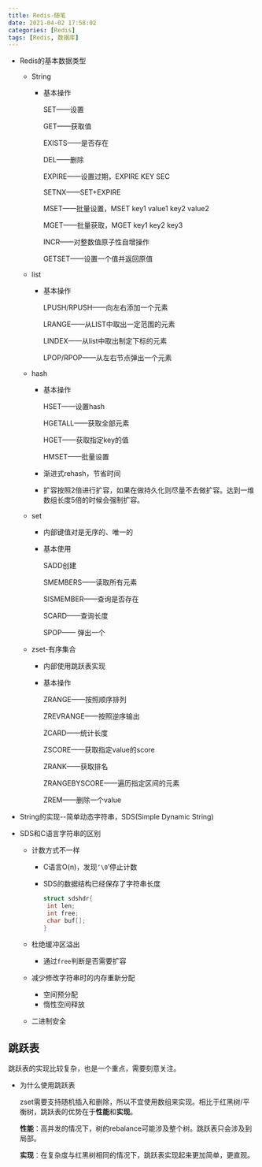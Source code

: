```yaml
---
title: Redis-随笔
date: 2021-04-02 17:58:02
categories: [Redis]
tags: [Redis, 数据库]
---
```


- Redis的基本数据类型

  <!--more-->

  - String

    - 基本操作

      SET——设置

      GET——获取值

      EXISTS——是否存在

      DEL——删除

      EXPIRE——设置过期，EXPIRE KEY SEC

      SETNX——SET+EXPIRE

      MSET——批量设置，MSET key1 value1 key2 value2

      MGET——批量获取，MGET key1 key2 key3

      INCR——对整数值原子性自增操作

      GETSET——设置一个值并返回原值

  - list

    - 基本操作

      LPUSH/RPUSH——向左右添加一个元素

      LRANGE——从LIST中取出一定范围的元素

      LINDEX——从list中取出制定下标的元素

      LPOP/RPOP——从左右节点弹出一个元素

  - hash

    - 基本操作

      HSET——设置hash

      HGETALL——获取全部元素

      HGET——获取指定key的值

      HMSET——批量设置

    - 渐进式rehash，节省时间

    - 扩容按照2倍进行扩容，如果在做持久化则尽量不去做扩容。达到一维数组长度5倍的时候会强制扩容。

  - set

    - 内部键值对是无序的、唯一的

    - 基本使用

      SADD创建

      SMEMBERS——读取所有元素

      SISMEMBER——查询是否存在

      SCARD——查询长度

      SPOP—— 弹出一个

  - zset-有序集合

    - 内部使用跳跃表实现

    - 基本操作

      ZRANGE——按照顺序排列

      ZREVRANGE——按照逆序输出

      ZCARD——统计长度

      ZSCORE——获取指定value的score

      ZRANK——获取排名

      ZRANGEBYSCORE——遍历指定区间的元素

      ZREM——删除一个value

- String的实现--简单动态字符串，SDS(Simple Dynamic String)

- SDS和C语言字符串的区别

  - 计数方式不一样

    - C语言O(n)，发现`‘\0`’停止计数

    - SDS的数据结构已经保存了字符串长度

      ```c
      struct sdshdr{
       int len;
       int free;
       char buf[];
      }
      ```

  - 杜绝缓冲区溢出

    - 通过`free`判断是否需要扩容

  - 减少修改字符串时的内存重新分配

    - 空间预分配
    - 惰性空间释放

  - 二进制安全

## 跳跃表

跳跃表的实现比较复杂，也是一个重点，需要刻意关注。

- 为什么使用跳跃表

  zset需要支持随机插入和删除，所以不宜使用数组来实现。相比于红黑树/平衡树，跳跃表的优势在于**性能**和**实现**。

  **性能**：高并发的情况下，树的rebalance可能涉及整个树。跳跃表只会涉及到局部。

  **实现**：在复杂度与红黑树相同的情况下，跳跃表实现起来更加简单，更直观。